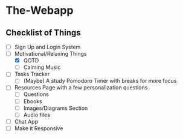 # The-Webapp

## Checklist of Things

- [ ] Sign Up and Login System
- [ ] Motivational/Relaxing Things
    - [x] QOTD
    - [ ] Calming Music
- [ ] Tasks Tracker
    - [ ] (Maybe) A study Pomodoro Timer with breaks for more focus
- [ ] Resources Page with a few personalization questions
    - [ ] Questions
    - [ ] Ebooks
    - [ ] Images/Diagrams Section
    - [ ] Audio files
- [ ] Chat App
- [ ] Make it Responsive
